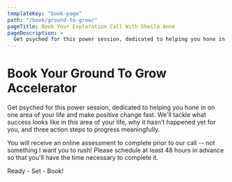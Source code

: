 ```yaml
---
templateKey: "book-page"
path: "/book/ground-to-grow/"
pageTitle: Book Your Exploration Call With Sheila Anne
pageDescription: >
  Get psyched for this power session, dedicated to helping you hone in on one area of your life and make positive change fast. We'll tackle what success looks like in this area of your life, why it hasn't happened yet for you, and three action steps to progress meaningfully. You will receive an online assessment to complete prior to our call -- not something I want you to rush! Please schedule at least 48 hours in advance so that you'll have the time necessary to complete it.
---
```


# Book Your Ground To Grow Accelerator

Get psyched for this power session, dedicated to helping you hone in on one area of your life and make positive change fast. We'll tackle what success looks like in this area of your life, why it hasn't happened yet for you, and three action steps to progress meaningfully.

You will receive an online assessment to complete prior to our call -- not something I want you to rush! Please schedule at least 48 hours in advance so that you'll have the time necessary to complete it.

Ready - Set - Book!
